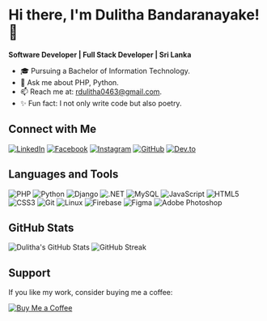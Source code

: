 # Hi there, I'm Dulitha Bandaranayake! 👋

**Software Developer | Full Stack Developer | Sri Lanka**

- 🎓 Pursuing a Bachelor of Information Technology.
- 💬 Ask me about PHP, Python.
- 📫 Reach me at: rdulitha0463@gmail.com.
- ✨ Fun fact: I not only write code but also poetry.

## Connect with Me

[![LinkedIn](https://img.shields.io/badge/LinkedIn-Profile-blue)](https://www.linkedin.com/in/dulitha-bandaranayake-7964b0167)
[![Facebook](https://img.shields.io/badge/Facebook-Profile-blue)](https://www.facebook.com/dulitha.bandaranayake.37)
[![Instagram](https://img.shields.io/badge/Instagram-Profile-purple)](https://www.instagram.com/dulitha_bandaranayake)
[![GitHub](https://img.shields.io/badge/GitHub-Profile-black)](https://github.com/DulithaBandaranayake)
[![Dev.to](https://img.shields.io/badge/.com-Profile-lightblue)](https://dulithabandaranayake.github.io/)

## Languages and Tools

![PHP](https://img.shields.io/badge/-PHP-777BB4?logo=php&logoColor=white)
![Python](https://img.shields.io/badge/-Python-3776AB?logo=python&logoColor=white)
![Django](https://img.shields.io/badge/-Django-092E20?logo=django&logoColor=white)
![.NET](https://img.shields.io/badge/-.NET-512BD4?logo=dotnet&logoColor=white)
![MySQL](https://img.shields.io/badge/-MySQL-4479A1?logo=mysql&logoColor=white)
![JavaScript](https://img.shields.io/badge/-JavaScript-F7DF1E?logo=javascript&logoColor=black)
![HTML5](https://img.shields.io/badge/-HTML5-E34F26?logo=html5&logoColor=white)
![CSS3](https://img.shields.io/badge/-CSS3-1572B6?logo=css3&logoColor=white)
![Git](https://img.shields.io/badge/-Git-F05032?logo=git&logoColor=white)
![Linux](https://img.shields.io/badge/-Linux-FCC624?logo=linux&logoColor=black)
![Firebase](https://img.shields.io/badge/-Firebase-FFCA28?logo=firebase&logoColor=black)
![Figma](https://img.shields.io/badge/-Figma-F24E1E?logo=figma&logoColor=white)
![Adobe Photoshop](https://img.shields.io/badge/-Adobe%20Photoshop-31A8FF?logo=adobephotoshop&logoColor=white)

## GitHub Stats

![Dulitha's GitHub Stats](https://github-readme-stats.vercel.app/api?username=DulithaBandaranayake&show_icons=true&theme=radical)
![GitHub Streak](https://github-readme-streak-stats.herokuapp.com/?user=DulithaBandaranayake&theme=radical)

## Support

If you like my work, consider buying me a coffee:

[![Buy Me a Coffee](https://img.shields.io/badge/Buy%20Me%20a%20Coffee-Support%20Me-orange)](https://www.buymeacoffee.com/yourusername)
